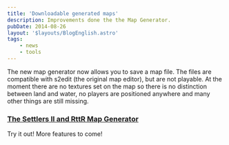 ```yaml
---
title: 'Downloadable generated maps'
description: Improvements done the the Map Generator.
pubDate: 2014-08-26
layout: '$layouts/BlogEnglish.astro'
tags:
    - news
    - tools
---
```


The new map generator now allows you to save a map file. The files are compatible with s2edit (the original map editor), but are not playable. At the moment there are no textures set on the map so there is no distinction between land and water, no players are positioned anywhere and many other things are still missing.

### [The Settlers II and RttR Map Generator](/map-generator/)

Try it out! More features to come!
